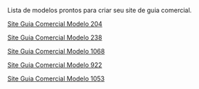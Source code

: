 Lista de modelos prontos para criar seu site de guia comercial.

<a href="https://www.bceleva.com.br/produto/criar-guia-comercial-wordpress-204/"> Site Guia Comercial Modelo 204 </a>

<a href="https://www.bceleva.com.br/produto/template-guia-comercial-wordpress-super-eleva-238/"> Site Guia Comercial Modelo 238 </a>

<a href="https://www.bceleva.com.br/produto/criar-site-guia-comercial/"> Site Guia Comercial Modelo 1068 </a>

<a href="https://www.bceleva.com.br/produto/guia-comercial-wordpress/"> Site Guia Comercial Modelo 922 </a>

<a href="https://www.bceleva.com.br/produto/guia-comercial-wordpress-1053/"> Site Guia Comercial Modelo 1053 </a>

